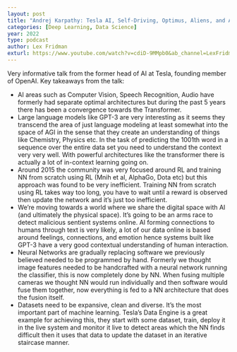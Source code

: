 ```yaml
---
layout: post
title: "Andrej Karpathy: Tesla AI, Self-Driving, Optimus, Aliens, and AGI | Lex Fridman"
categories: [Deep Learning, Data Science]
year: 2022
type: podcast
author: Lex Fridman
exturl: https://www.youtube.com/watch?v=cdiD-9MMpb0&ab_channel=LexFridman
---
```


Very informative talk from the former head of AI at Tesla, founding member of OpenAI. Key takeaways from the talk:
- AI areas such as Computer Vision, Speech Recognition, Audio have formerly had separate optimal architectures but during the past 5 years there has been a convergence towards the Transformer. 
- Large language models like GPT-3 are very interesting as it seems they transcend the area of just language modeling at least somewhat into the space of AGI in the sense that they create an understanding of things like Chemistry, Physics etc. In the task of predicting the 1001th word in a sequence over the entire data set you need to understand the context very very well. With powerful architectures like the transformer there is actually a lot of in-context learning going on. 
- Around 2015 the community was very focused around RL and training NN from scratch using RL (Mnih et al, AlphaGo, Dota etc) but this approach was found to be very inefficient. Training NN from scratch using RL takes way too long, you have to wait until a reward is observed then update the network and it’s just too inefficient. 
- We’re moving towards a world where we share the digital space with AI (and ultimately the physical space). It’s going to be an arms race to detect malicious sentient systems online. AI forming connections to humans through text is very likely, a lot of our data online is based around feelings, connections, and emotion hence systems built like GPT-3 have a very good contextual understanding of human interaction. 
- Neural Networks are gradually replacing software we previously believed needed to be programmed by hand. Formerly we thought image features needed to be handcrafted with a neural network running the classifier, this is now completely done by NN. When fusing multiple cameras we thought NN would run individually and then software would fuse them together, now everything is fed to a NN architecture that does the fusion itself.
- Datasets need to be expansive, clean and diverse. It’s the most important part of machine learning. Tesla’s Data Engine is a great example for achieving this, they start with some dataset, train, deploy it in the live system and monitor it live to detect areas which the NN finds difficult then it uses that data to update the dataset in an iterative staircase manner. 



